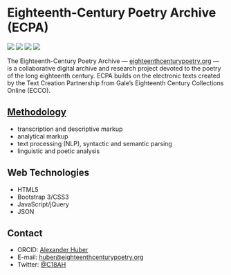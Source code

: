 Eighteenth-Century Poetry Archive (ECPA)
======
![](https://img.shields.io/github/last-commit/alhuber1502/ECPA.svg?style=flat)
![](https://img.shields.io/badge/license-CC%20BY--SA-orange.svg?style=flat)
![](https://img.shields.io/website-up-down-green-red/http/www.eighteenthcenturypoetry.org.svg?style=flat)
![](https://img.shields.io/maintenance/yes/2024.svg?style=flat)

The Eighteenth-Century Poetry Archive — 
[eighteenthcenturypoetry.org](http://www.eighteenthcenturypoetry.org/) — is a
collaborative digital archive and research project devoted to the poetry of the long eighteenth
century. ECPA builds on the electronic texts created by the Text Creation
Partnership from Gale’s Eighteenth Century Collections Online (ECCO).

## [Methodology](http://www.eighteenthcenturypoetry.org/about/#methodology)
* transcription and descriptive markup
* analytical markup
* text processing (NLP), syntactic and semantic parsing
* linguistic and poetic analysis

## Web Technologies
* HTML5
* Bootstrap 3/CSS3
* JavaScript/jQuery
* JSON

## Contact
* ORCID: [Alexander Huber](http://orcid.org/0000-0002-2151-6415)
* E-mail: [huber@eighteenthcenturypoetry.org](mailto:huber@eighteenthcenturypoetry.org)
* Twitter: [@C18AH](https://twitter.com/C18AH)
